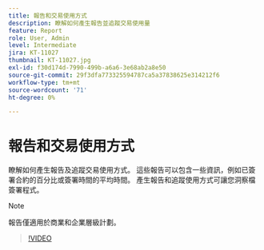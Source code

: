 ```yaml
---
title: 報告和交易使用方式
description: 瞭解如何產生報告並追蹤交易使用量
feature: Report
role: User, Admin
level: Intermediate
jira: KT-11027
thumbnail: KT-11027.jpg
exl-id: f30d174d-7990-499b-a6a6-3e68ab2a8e50
source-git-commit: 29f3dfa773325594787ca5a37838625e314212f6
workflow-type: tm+mt
source-wordcount: '71'
ht-degree: 0%

---
```


# 報告和交易使用方式

瞭解如何產生報告及追蹤交易使用方式。 這些報告可以包含一些資訊，例如已簽署合約的百分比或簽署時間的平均時間。 產生報告和追蹤使用方式可讓您洞察檔簽署程式。

>[!NOTE]
>
>報告僅適用於商業和企業層級計劃。

>[!VIDEO](https://video.tv.adobe.com/v/3444693?quality=12&learn=on&hidetitle=true&captions=chi_hant)
